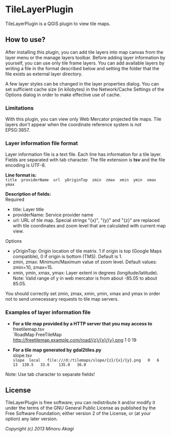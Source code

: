 # TileLayerPlugin

TileLayerPlugin is a QGIS plugin to view tile maps.

## How to use?

After installing this plugin, you can add tile layers into map canvas from the layer menu or the manage layers toolbar. Before adding layer information by yourself, you can use only tile frame layers. You can add available layers by writing a file in the format described below and setting the folder that the file exists as external layer directory.

A few layer styles can be changed in the layer properties dialog. You can set sufficient cache size (in kilobytes) in the Network/Cache Settings of the Options dialog in order to make effective use of cache.

### Limitations
With this plugin, you can view only Web Mercator projected tile maps. Tile layers don't appear when the coordinate reference system is not EPSG:3857.

### Layer information file format
Layer information file is a text file. Each line has information for a tile layer. Fields are separated with tab character. The file extension is **tsv** and the file encoding is UTF-8.

**Line format is:**  
`title  providerName  url  yOriginTop  zmin  zmax  xmin  ymin  xmax  ymax`

**Description of fields:**  
Required
* title: Layer title
* providerName: Service provider name
* url: URL of tile map. Special strings "{x}", "{y}" and "{z}" are replaced with tile coordinates and zoom level that are calculated with current map view.

Options
* yOriginTop: Origin location of tile matrix. 1 if origin is top (Google Maps compatible), 0 if origin is bottom (TMS). Default is 1.
* zmin, zmax: Minimum/Maximum value of zoom level. Default values: zmin=10, zmax=15.
* xmin, ymin, xmax, ymax: Layer extent in degrees (longitude/latitude). Note: Valid range of y in web mercator is from about -85.05 to about 85.05.

You should correctly set zmin, zmax, xmin, ymin, xmax and ymax in order not to send unnecessary requests to tile map servers.

### Examples of layer information file
* **For a tile map provided by a HTTP server that you may access to**  
freetilemap.tsv  
`RoadMap	FreeTileMap	http://freetilemap.example.com/road/{z}/{x}/{y}.png	1	0	19

* **For a tile map generated by gdal2tiles.py**  
slope.tsv  
`slope	local	file:///d:/tilemaps/slope/{z}/{x}/{y}.png	0	6	13	130.5	33.6	135.0	36.0`

Note: Use tab character to separate fields!

## License
TileLayerPlugin is free software; you can redistribute it and/or modify it under the terms of the GNU General Public License as published by the Free Software Foundation; either version 2 of the License, or (at your option) any later version.

_Copyright (c) 2013 Minoru Akagi_
